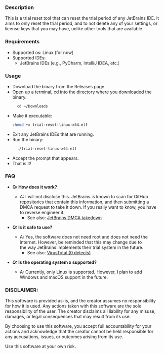 ### Description
This is a trial reset tool that can reset the trial period of any JetBrains IDE. It aims to only reset the trial period,
and to not delete any of your settings, or license keys that you may have, unlike other tools that are available.

### Requirements
- Supported os: Linux (for now)
- Supported IDEs:
  - JetBrains IDEs (e.g., PyCharm, IntelliJ IDEA, etc.)

### Usage
- Download the binary from the Releases page.
- Open up a terminal, cd into the directory where you downloaded the binary.
  ```bash
    cd ~/Downloads
  ```
- Make it executable:
  ```bash
  chmod +x trial-reset-linux-x64.elf
  ```
- Exit any JetBrains IDEs that are running.
- Run the binary:
  ```bash
    ./trial-reset-linux-x64.elf
    ```
- Accept the prompt that appears.
- That is it!

### FAQ
- **Q: How does it work?**
  - A: I will not disclose this. JetBrains is known to scan for GitHub repositories that contain this information,
    and then submitting a DMCA request to take it down. If you really want to know, you have to reverse engineer it.
    - See also: [JetBrains DMCA takedown](https://github.com/github/dmca/blob/master/2022/04/2022-04-13-jetbrains.md)

- **Q: Is it safe to use?**
  - A: Yes, the software does not need root and does not need the internet. However, be reminded that this may change due to  
    the way JetBrains implements their trial system in the future.
    - See also: [VirusTotal (0 detects)](https://www.virustotal.com/gui/file/3908999dac8596e4793e72c18b4e102e40f787c4cd17987ac81087dab1bb57f4?nocache=1)

- **Q: Is the operating system x supported?**
  - A: Currently, only Linux is supported. However, I plan to add Windows and macOS support in the future.
   
### DISCLAIMER:

This software is provided as-is, and the creator assumes no responsibility for how it is used.
Any actions taken with this software are the sole responsibility of the user.
The creator disclaims all liability for any misuse, damages, or legal consequences that may result from its use.

By choosing to use this software, you accept full accountability for your actions and acknowledge that the creator
cannot be held responsible for any accusations, issues, or outcomes arising from its use.

Use this software at your own risk.
